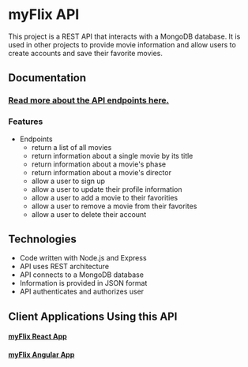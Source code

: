 # **myFlix API**

This project is a REST API that interacts with a MongoDB database. It is used in other projects to provide movie information and allow users to create accounts and save their favorite movies.

## Documentation

### [Read more about the API endpoints here.](https://marvelix.herokuapp.com/)

### Features

- Endpoints
  - return a list of all movies
  - return information about a single movie by its title
  - return information about a movie's phase
  - return information about a movie's director
  - allow a user to sign up
  - allow a user to update their profile information
  - allow a user to add a movie to their favorities
  - allow a user to remove a movie from their favorites
  - allow a user to delete their account

## Technologies

- Code written with Node.js and Express
- API uses REST architecture
- API connects to a MongoDB database
- Information is provided in JSON format
- API authenticates and authorizes user

## Client Applications Using this API

#### [myFlix React App](https://mtngz.github.io/myflix-react-client/)

#### [myFlix Angular App](https://mean-marvelix.netlify.app/)
